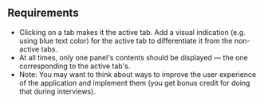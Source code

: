 ## Requirements

- Clicking on a tab makes it the active tab. Add a visual indication (e.g. using blue text color) for the active tab to differentiate it from the non-active tabs.
- At all times, only one panel's contents should be displayed — the one corresponding to the active tab's.
- Note: You may want to think about ways to improve the user experience of the application and implement them (you get bonus credit for doing that during interviews).

